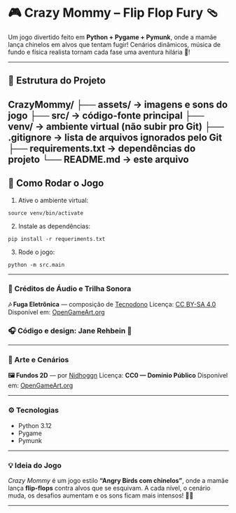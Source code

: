 # 🎮 Crazy Mommy – Flip Flop Fury 🩴

Um jogo divertido feito em **Python + Pygame + Pymunk**, onde a mamãe lança chinelos em alvos que tentam fugir!
Cenários dinâmicos, música de fundo e física realista tornam cada fase uma aventura hilária 🌻!

---

## 🧩 Estrutura do Projeto

CrazyMommy/
├── assets/ → imagens e sons do jogo
├── src/ → código-fonte principal
├── venv/ → ambiente virtual (não subir pro Git)
├── .gitignore → lista de arquivos ignorados pelo Git
├── requirements.txt → dependências do projeto
└── README.md → este arquivo
---

## 🚀 Como Rodar o Jogo

1. Ative o ambiente virtual:
```
source venv/bin/activate
```
2. Instale as dependências:
```
pip install -r requeriments.txt
```
3. Rode o jogo:
```
python -m src.main
```

---

### 🎵 Créditos de Áudio e Trilha Sonora

**🎶 Fuga Eletrônica** — composição de [Tecnodono](https://opengameart.org/users/tecnodono)
Licença: [CC BY-SA 4.0](https://creativecommons.org/licenses/by-sa/4.0/)
Disponível em: [OpenGameArt.org](https://opengameart.org/content/fuga-eletronica)


### 🎧 Código e design: **Jane Rehbein** 🌷

---

### 🎨 Arte e Cenários

**🖼️ Fundos 2D** — por [Nidhoggn](https://opengameart.org/users/nidhoggn)
Licença: **CC0 — Domínio Público**
Disponível em: [OpenGameArt.org](https://opengameart.org/content/fundos-para-batalha-de-rpg)

---

### ⚙️ Tecnologias
- Python 3.12
- Pygame
- Pymunk

---

### 💡 Ideia do Jogo
*Crazy Mommy* é um jogo estilo **“Angry Birds com chinelos”**,
onde a mamãe lança **flip-flops** contra alvos que se esquivam.
A cada nível, o cenário muda, os desafios aumentam e os sons ficam mais intensos! 👠💥

---
